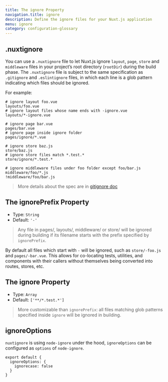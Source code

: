 ```yaml
---
title: The ignore Property
navigation.title: ignore
description: Define the ignore files for your Nuxt.js application
menu: ignore
category: configuration-glossary
---
```


## .nuxtignore

You can use a `.nuxtignore` file to let Nuxt.js ignore `layout`, `page`, `store` and `middleware` files in your project’s root directory (`rootDir`) during the build phase. The `.nuxtignore` file is subject to the same specification as `.gitignore` and `.eslintignore` files, in which each line is a glob pattern indicating which files should be ignored.

For example:

```
# ignore layout foo.vue
layouts/foo.vue
# ignore layout files whose name ends with -ignore.vue
layouts/*-ignore.vue

# ignore page bar.vue
pages/bar.vue
# ignore page inside ignore folder
pages/ignore/*.vue

# ignore store baz.js
store/baz.js
# ignore store files match *.test.*
store/ignore/*.test.*

# ignore middleware files under foo folder except foo/bar.js
middleware/foo/*.js
!middleware/foo/bar.js
```

> More details about the spec are in [gitignore doc](https://git-scm.com/docs/gitignore)

## The ignorePrefix Property

- Type: `String`
- Default: `'-'`

> Any file in pages/, layouts/, middleware/ or store/ will be ignored during building if its filename starts with the prefix specified by `ignorePrefix`.

By default all files which start with `-` will be ignored, such as `store/-foo.js` and `pages/-bar.vue`. This allows for co-locating tests, utilities, and components with their callers without themselves being converted into routes, stores, etc.

## The ignore Property

- Type: `Array`
- Default: `['**/*.test.*']`

> More customizable than `ignorePrefix`: all files matching glob patterns specified inside `ignore` will be ignored in building.

## ignoreOptions

`nuxtignore` is using `node-ignore` under the hood, `ignoreOptions` can be configured as `options` of `node-ignore`.

```js{}[nuxt.config.js]
export default {
  ignoreOptions: {
    ignorecase: false
  }
}
```
